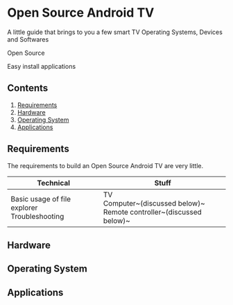 # Open Source Android TV

A little guide that brings to you a few smart TV Operating Systems, Devices and Softwares

Open Source

Easy install applications

## Contents

1. [Requirements](#requirements)
2. [Hardware](#hardware)
3. [Operating System](#operating-system)
4. [Applications](#applications)

## Requirements

The requirements to build an Open Source Android TV are very little.

| Technical                                        | Stuff                                                                       |
| ------------------------------------------------ | --------------------------------------------------------------------------- |
| Basic usage of file explorer<br/>Troubleshooting | TV<br/>Computer~(discussed below)~<br/>Remote controller~(discussed below)~ |

## Hardware

## Operating System

## Applications
